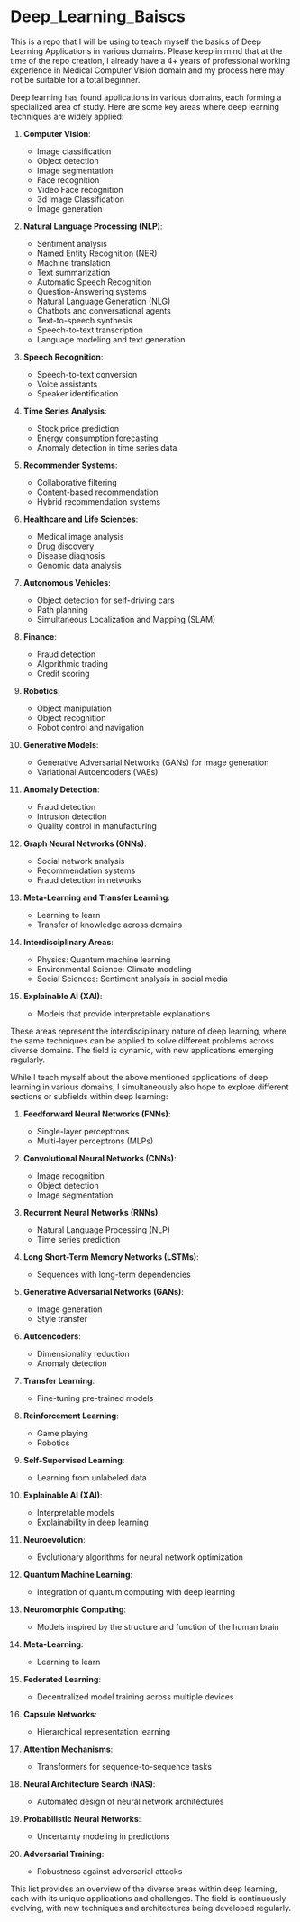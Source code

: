 # Deep_Learning_Baiscs
This is a repo that I will be using to teach myself the basics of Deep Learning Applications in various domains. Please keep in mind that at the time of the repo creation, I already have a 4+ years of professional working experience in Medical Computer Vision domain and my process here may not be suitable for a total beginner.

Deep learning has found applications in various domains, each forming a specialized area of study. Here are some key areas where deep learning techniques are widely applied:

1. **Computer Vision**:
   - Image classification
   - Object detection
   - Image segmentation
   - Face recognition
   - Video Face recognition
   - 3d Image Classification
   - Image generation

2. **Natural Language Processing (NLP)**:

   - Sentiment analysis
   - Named Entity Recognition (NER)
   - Machine translation
   - Text summarization
   - Automatic Speech Recognition
   - Question-Answering systems
   - Natural Language Generation (NLG)
   - Chatbots and conversational agents
   - Text-to-speech synthesis
   - Speech-to-text transcription
   - Language modeling and text generation

3. **Speech Recognition**:
   - Speech-to-text conversion
   - Voice assistants
   - Speaker identification

4. **Time Series Analysis**:
   - Stock price prediction
   - Energy consumption forecasting
   - Anomaly detection in time series data

5. **Recommender Systems**:
   - Collaborative filtering
   - Content-based recommendation
   - Hybrid recommendation systems

6. **Healthcare and Life Sciences**:
   - Medical image analysis
   - Drug discovery
   - Disease diagnosis
   - Genomic data analysis

7. **Autonomous Vehicles**:
   - Object detection for self-driving cars
   - Path planning
   - Simultaneous Localization and Mapping (SLAM)

8. **Finance**:
   - Fraud detection
   - Algorithmic trading
   - Credit scoring

9. **Robotics**:
   - Object manipulation
   - Object recognition
   - Robot control and navigation

10. **Generative Models**:
    - Generative Adversarial Networks (GANs) for image generation
    - Variational Autoencoders (VAEs)

11. **Anomaly Detection**:
    - Fraud detection
    - Intrusion detection
    - Quality control in manufacturing

12. **Graph Neural Networks (GNNs)**:
    - Social network analysis
    - Recommendation systems
    - Fraud detection in networks

13. **Meta-Learning and Transfer Learning**:
    - Learning to learn
    - Transfer of knowledge across domains

14. **Interdisciplinary Areas**:
    - Physics: Quantum machine learning
    - Environmental Science: Climate modeling
    - Social Sciences: Sentiment analysis in social media

15. **Explainable AI (XAI)**:
    - Models that provide interpretable explanations

These areas represent the interdisciplinary nature of deep learning, where the same techniques can be applied to solve different problems across diverse domains. The field is dynamic, with new applications emerging regularly.

While I teach myself about the above mentioned applications of deep learning in various domains, I simultaneously also hope to explore different sections or subfields within deep learning:

1. **Feedforward Neural Networks (FNNs)**:
   - Single-layer perceptrons
   - Multi-layer perceptrons (MLPs)

2. **Convolutional Neural Networks (CNNs)**:
   - Image recognition
   - Object detection
   - Image segmentation

3. **Recurrent Neural Networks (RNNs)**:
   - Natural Language Processing (NLP)
   - Time series prediction

4. **Long Short-Term Memory Networks (LSTMs)**:
   - Sequences with long-term dependencies

5. **Generative Adversarial Networks (GANs)**:
   - Image generation
   - Style transfer

6. **Autoencoders**:
   - Dimensionality reduction
   - Anomaly detection

7. **Transfer Learning**:
   - Fine-tuning pre-trained models

8. **Reinforcement Learning**:
   - Game playing
   - Robotics

9. **Self-Supervised Learning**:
   - Learning from unlabeled data

10. **Explainable AI (XAI)**:
    - Interpretable models
    - Explainability in deep learning

11. **Neuroevolution**:
    - Evolutionary algorithms for neural network optimization

12. **Quantum Machine Learning**:
    - Integration of quantum computing with deep learning

13. **Neuromorphic Computing**:
    - Models inspired by the structure and function of the human brain

14. **Meta-Learning**:
    - Learning to learn

15. **Federated Learning**:
    - Decentralized model training across multiple devices

16. **Capsule Networks**:
    - Hierarchical representation learning

17. **Attention Mechanisms**:
    - Transformers for sequence-to-sequence tasks

18. **Neural Architecture Search (NAS)**:
    - Automated design of neural network architectures

19. **Probabilistic Neural Networks**:
    - Uncertainty modeling in predictions

20. **Adversarial Training**:
    - Robustness against adversarial attacks

This list provides an overview of the diverse areas within deep learning, each with its unique applications and challenges. The field is continuously evolving, with new techniques and architectures being developed regularly.


